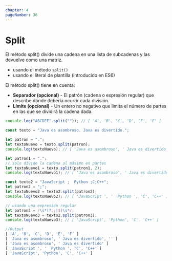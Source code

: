 ```yaml
---
chapter: 4
pageNumber: 36
---
```

# Split

El método split() divide una cadena en una lista de subcadenas y las devuelve como una matriz.

* usando el método `split()`
* usando el literal de plantilla (introducido en ES6)

El método split() tiene en cuenta:

* **Separador (opcional)** - El patrón (cadena o expresión regular) que describe dónde debería ocurrir cada división.
* **Límite (opcional)** - Un entero no negativo que limita el número de partes en las que se dividirá la cadena dada.

```javascript
console.log("ABCDEF".split("")); // [ 'A', 'B', 'C', 'D', 'E', 'F' ]

const texto = "Java es asombroso. Java es divertido.";

let patron = ".";
let textoNuevo = texto.split(patron);
console.log(textoNuevo); // [ 'Java es asombroso', ' Java es divertido', '' ]

let patron1 = ".";
// solo divide la cadena al máximo en partes
let textoNuevo1 = texto.split(patron1, 2);
console.log(textoNuevo1); // [ 'Java es asombroso', ' Java es divertido' ]

const texto2 = "JavaScript ;  Python ;C;C++";
let patron2 = ";";
let textoNuevo2 = texto2.split(patron2);
console.log(textoNuevo2); // [ 'JavaScript ', '  Python ', 'C', 'C++' ]

// usando una expresión regular
let patron3 = /\s*(?:;|$)\s*/;
let textoNuevo3 = texto2.split(patron3);
console.log(textoNuevo3); // [ 'JavaScript', 'Python', 'C', 'C++' ]

//Output
[ 'A', 'B', 'C', 'D', 'E', 'F' ]
[ 'Java es asombroso', ' Java es divertido', '' ]
[ 'Java es asombroso', ' Java es divertido' ]
[ 'JavaScript ', '  Python ', 'C', 'C++' ]
[ 'JavaScript', 'Python', 'C', 'C++' ]
```
